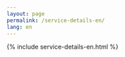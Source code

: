 ```yaml
---
layout: page
permalink: /service-details-en/
lang: en
---
```


{% include service-details-en.html %}